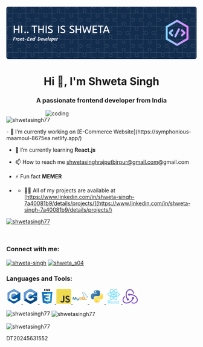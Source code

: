 ![logo](https://github.com/Shwetasingh77/Shwetasingh77/blob/main/github-header-image.png?raw=true)
<h1 align="center">Hi 👋, I'm Shweta Singh</h1>
<h3 align="center">A passionate frontend developer from India</h3>

<img align="right" alt="coding" width="400" src="https://user-images.githubusercontent.com/55389276/140866485-8fb1c876-9a8f-4d6a-98dc-08c4981eaf70.gif">

<p align="left"> <img src="https://komarev.com/ghpvc/?username=shwetasingh77&label=Profile%20views&color=0e75b6&style=flat" alt="shwetasingh77" /> </p>
- 🔭 I’m currently working on [E-Commerce Website](https://symphonious-maamoul-8675ea.netlify.app/)

- 🌱 I’m currently learning **React.js**
- 📫 How to reach me shwetasinghrajputbirpur@gmail.com@gmail.com

- ⚡ Fun fact **MEMER**
- - 👨‍💻 All of my projects are available at [https://www.linkedin.com/in/shweta-singh-7a40081b9/details/projects/](https://www.linkedin.com/in/shweta-singh-7a40081b9/details/projects/)
<p align="left">
<p align="left"> <a href="https://github.com/ryo-ma/github-profile-trophy"><img src="https://github-profile-trophy.vercel.app/?username=shwetasingh77" alt="shwetasingh77" /></a> </p>





  
<p align="left"> <a href="https://twitter.com/" target="blank"><img src="https://img.shields.io/twitter/follow/?logo=twitter&style=for-the-badge" alt="" /></a> </p>
<h3 align="left">Connect with me:</h3>
<p align="left">
<a href="https://linkedin.com/in/shweta-singh-7a40081b9" target="blank"><img align="center" src="https://raw.githubusercontent.com/rahuldkjain/github-profile-readme-generator/master/src/images/icons/Social/linked-in-alt.svg" alt="shweta-singh" height="30" width="40" /></a>
<a href="https://www.leetcode.com/shweta_s04" target="blank"><img align="center" src="https://raw.githubusercontent.com/rahuldkjain/github-profile-readme-generator/master/src/images/icons/Social/leet-code.svg" alt="shweta_s04" height="30" width="40" /></a>
</p>

<h3 align="left">Languages and Tools:</h3>
<p align="left"> <a href="https://www.cprogramming.com/" target="_blank" rel="noreferrer"> <img src="https://raw.githubusercontent.com/devicons/devicon/master/icons/c/c-original.svg" alt="c" width="40" height="40"/> </a> <a href="https://www.w3schools.com/cpp/" target="_blank" rel="noreferrer"> <img src="https://raw.githubusercontent.com/devicons/devicon/master/icons/cplusplus/cplusplus-original.svg" alt="cplusplus" width="40" height="40"/> </a> <a href="https://www.w3schools.com/css/" target="_blank" rel="noreferrer"> <img src="https://raw.githubusercontent.com/devicons/devicon/master/icons/css3/css3-original-wordmark.svg" alt="css3" width="40" height="40"/> </a> <a href="https://developer.mozilla.org/en-US/docs/Web/JavaScript" target="_blank" rel="noreferrer"> <img src="https://raw.githubusercontent.com/devicons/devicon/master/icons/javascript/javascript-original.svg" alt="javascript" width="40" height="40"/> </a> <a href="https://www.mysql.com/" target="_blank" rel="noreferrer"> <img src="https://raw.githubusercontent.com/devicons/devicon/master/icons/mysql/mysql-original-wordmark.svg" alt="mysql" width="40" height="40"/> </a> <a href="https://www.python.org" target="_blank" rel="noreferrer"> <img src="https://raw.githubusercontent.com/devicons/devicon/master/icons/python/python-original.svg" alt="python" width="40" height="40"/> </a> <a href="https://reactjs.org/" target="_blank" rel="noreferrer"> <img src="https://raw.githubusercontent.com/devicons/devicon/master/icons/react/react-original-wordmark.svg" alt="react" width="40" height="40"/> </a> <a href="https://redux.js.org" target="_blank" rel="noreferrer"> <img src="https://raw.githubusercontent.com/devicons/devicon/master/icons/redux/redux-original.svg" alt="redux" width="40" height="40"/> </a> </p>

<p><img align="left" src="https://github-readme-stats.vercel.app/api/top-langs?username=shwetasingh77&show_icons=true&locale=en&layout=compact" alt="shwetasingh77" /></p>

<p>&nbsp;<img align="center" src="https://github-readme-stats.vercel.app/api?username=shwetasingh77&show_icons=true&locale=en" alt="shwetasingh77" /></p>

<p><img align="center" src="https://github-readme-streak-stats.herokuapp.com/?user=shwetasingh77&" alt="shwetasingh77" /></p>
DT20245631552
